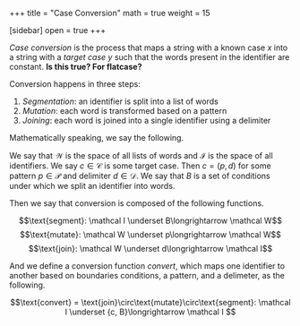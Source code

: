 +++
title = "Case Conversion"
math = true
weight = 15

[sidebar]
open = true
+++

_Case conversion_ is the process that maps a string with a known case _x_ into a string with a _target case_ _y_ such that the words present in the identifier are constant.  **Is this true? For flatcase?** 

Conversion happens in three steps:

1. _Segmentation_: an identifier is split into a list of words
2. _Mutation_: each word is transformed based on a pattern
3. _Joining_: each word is joined into a single identifier using a delimiter

Mathematically speaking, we say the following.

We say that $\mathcal W$ is the space of all lists of words and $\mathcal I$ is the space of all identifiers.  We say $c \in \mathcal C$ is some target case.  Then $c = (p, d)$ for some pattern $p \in \mathcal P$ and delimiter $d \in \mathcal D$.  We say that $B$ is a set of conditions under which we split an identifier into words.

Then we say that conversion is composed of the following functions.

$$\text{segment}: \mathcal I \underset B\longrightarrow \mathcal W$$
$$\text{mutate}: \mathcal W \underset p\longrightarrow \mathcal W$$
$$\text{join}: \mathcal W \underset d\longrightarrow \mathcal I$$

And we define a conversion function _convert_, which maps one identifier to another based on boundaries conditions, a pattern, and a delimeter, as the following.

$$\text{convert} = \text{join}\circ\text{mutate}\circ\text{segment}: \mathcal I \underset {c, B}\longrightarrow \mathcal I $$
